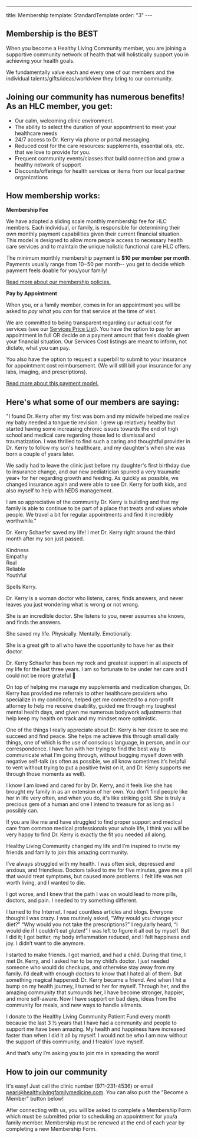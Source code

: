 ---
title: Membership
template: StandardTemplate
order: "3"
---<section>

# Membership is the BEST

When you become a Healthy Living Community member, you are joining a supportive community network of health that will holistically support you in achieving your health goals.

We fundamentally value each and every one of our members and the individual talents/gifts/ideas/worldview they bring to our community.

## Joining our community has numerous benefits! As an HLC member, you get:

- Our calm, welcoming clinic environment.
- The ability to select the duration of your appointment to meet your healthcare needs
- 24/7 access to Dr. Kerry via phone or portal messaging.
- Reduced cost for the care resources: supplements, essential oils, etc. that we love to provide for you.
- Frequent community events/classes that build connection and grow a healthy network of support
- Discounts/offerings for health services or items from our local partner organizations

</section>

<section>

## How membership works:

**Membership Fee**

We have adopted a sliding scale monthly membership fee for HLC members. Each individual, or family, is responsible for determining their own monthly payment capabilities given their current financial situation. This model is designed to allow more people access to necessary health care services and to maintain the unique holistic functional care HLC offers.

The minimum monthly membership payment is **$10 per member per month**. Payments usually range from $10-$50 per month-- you get to decide which payment feels doable for you/your family!

[Read more about our membership policies.](/faq)

**Pay by Appointment**

When you, or a family member, comes in for an appointment you will be asked to _pay what you can_ for that service at the time of visit.

We are committed to being transparent regarding our actual cost for services (see our [Services Price List](/hlc-services-price-list.pdf)). You have the option to pay for an appointment in full OR decide on a payment amount that feels doable given your financial situation. Our Services Cost listings are meant to inform, not dictate, what you can pay.

You also have the option to request a superbill to submit to your insurance for appointment cost reimbursement. (We will still bill your insurance for any labs, imaging, and prescriptions).

[Read more about this payment model.](/faq)

</section>

<section class="full">

## Here's what some of our members are saying:

<div class="flex flex-wrap">
<div class="w-full lg:w-1/2 p-6 lg:rounded-tl-lg bg-hlc-green-100 shadow">

"I found Dr. Kerry after my first was born and my midwife helped me realize my baby needed a tongue tie revision. I grew up relatively healthy but started having some increasing chronic issues towards the end of high school and medical care regarding those led to dismissal and traumatization. I was thrilled to find such a caring and thoughtful provider in Dr. Kerry to follow my son's healthcare, and my daughter's when she was born a couple of years later. 

We sadly had to leave the clinic just before my daughter's first birthday due to insurance change, and our new pediatrician spurred a very traumatic year+ for her regarding growth and feeding. As quickly as possible, we changed insurance again and were able to see Dr. Kerry for both kids, and also myself to help with hEDS management. 

I am so appreciative of the community Dr. Kerry is building and that my family is able to continue to be part of a place that treats and values whole people. We travel a bit for regular appointments and find it incredibly worthwhile."

</div>
<div class="w-full lg:w-1/2 p-6 lg:rounded-tr-lg bg-hlc-yellow-100 shadow">

Dr. Kerry Schaefer saved my life!
I met Dr. Kerry right around the third month after my son just passed. 

Kindness<br />
Empathy<br />
Real<br />
Reliable<br />
Youthful<br />

Spells Kerry. 

Dr. Kerry is a woman doctor who listens, cares, finds answers, and never leaves you just wondering what is wrong or not wrong.

She is an incredible doctor. She listens to you, never assumes she knows, and finds the answers. 

She saved my life. Physically. Mentally. Emotionally.

She is a great gift to all who have the opportunity to have her as their doctor.

</div>
<div class="w-full lg:w-1/2 p-6 lg:rounded-bl-lg bg-hlc-magenta-100 shadow">

 Dr. Kerry Schaefer has been my rock and greatest support in all aspects of my life for the last three years. I am so fortunate to be under her care and I could not be more grateful 💜

 On top of helping me manage my supplements and medication changes, Dr. Kerry has provided me referrals to other healthcare providers who specialize in my conditions, helped get me connected to a non-profit attorney to help me receive disability, guided me through my toughest mental health days, and given me numerous bodywork adjustments that help keep my health on track and my mindset more optimistic. 

One of the things I really appreciate about Dr. Kerry is her desire to see me succeed and find peace. She helps me achieve this through small daily things, one of which is the use of conscious language, in person, and in our correspondence. I have fun with her trying to find the best way to communicate what I’m going through, without bogging myself down with negative self-talk (as often as possible, we all know sometimes it’s helpful to vent without trying to put a positive twist on it, and Dr. Kerry supports me through those moments as well). 

I know I am loved and cared for by Dr. Kerry, and it feels like she has brought my family in as an extension of her own. You don’t find people like her in life very often, and when you do, it's like striking gold. She is truly a precious gem of a human and one I intend to treasure for as long as I possibly can. 

If you are like me and have struggled to find proper support and medical care from common medical professionals your whole life, I think you will be very happy to find Dr. Kerry is exactly the fit you needed all along. 

</div>
<div class="w-full lg:w-1/2 p-6 lg:rounded-br-lg bg-hlc-blue-100 shadow">

 Healthy Living Community changed my life and I’m inspired to invite my friends and family to join this amazing community. 

I’ve always struggled with my health. I was often sick, depressed and anxious, and friendless. Doctors talked to me for five minutes, gave me a pill that would treat symptoms, but caused more problems. I felt life was not worth living, and I wanted to die. 
 
I got worse, and I knew that the path I was on would lead to more pills, doctors, and pain. I needed to try something different.
 
I turned to the Internet. I read countless articles and blogs. Everyone thought I was crazy. I was routinely asked, “Why would you change your diet?” “Why would you not take the prescriptions?” I regularly heard, “I would die if I couldn’t eat gluten!” I was left to figure it all out by myself. But I did it; I got better, my body inflammation reduced, and I felt happiness and joy. I didn’t want to die anymore.
 
I started to make friends. I got married, and had a child. During that time, I met Dr. Kerry, and I asked her to be my child’s doctor. I just needed someone who would do checkups, and otherwise stay away from my family. I’d dealt with enough doctors to know that I hated all of them. But something magical happened: Dr. Kerry became a friend. And when I hit a bump on my health journey, I turned to her for myself. Through her, and the amazing community that surrounds her, I have become stronger, happier, and more self-aware. Now I have support on bad days, ideas from the community for meals, and new ways to handle ailments.
 
I donate to the Healthy Living Community Patient Fund every month because the last 3 ½ years that I have had a community and people to support me have been amazing. My health and happiness have increased faster than when I did it all by myself. I would not be who I am now without the support of this community, and I freakin’ love myself.

And that’s why I’m asking you to join me in spreading the word!

</div>
</div>
</section>
<section>

## How to join our community

It's easy! Just call the clinic number (971-231-4536) or email pearl@healthylivingfamilymedicine.com. You can also push the "Become a Member" button below!

After connecting with us, you will be asked to complete a Membership Form which must be submitted prior to scheduling an appointment for you/a family member. Membership must be renewed at the end of each year by completing a new Membership Form.

</section>
